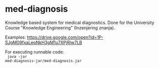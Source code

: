 # med-diagnosis
Knowledge based system for medical diagnostics. Done for the University Course "Knowledge Engineering" (Inzenjering znanja).

Examples: https://drive.google.com/open?id=1P-SJgM09fxaLepNkH3gM1u7XPjRlw7LB


For executing runnable code: <br> 
<code>
  java -jar med-diagnosis-jar/med-diagnosis.jar  
</code>

